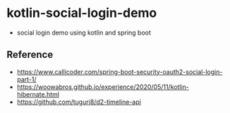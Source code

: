 # kotlin-social-login-demo
- social login demo using kotlin and spring boot
## Reference
- https://www.callicoder.com/spring-boot-security-oauth2-social-login-part-1/
- https://woowabros.github.io/experience/2020/05/11/kotlin-hibernate.html
- https://github.com/tuguri8/d2-timeline-api